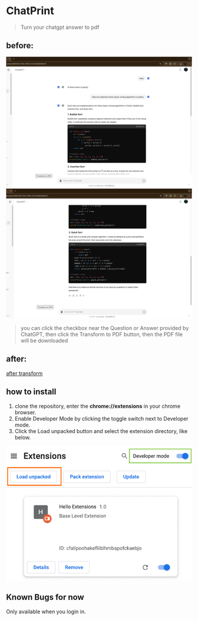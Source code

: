 # ChatPrint
> Turn your chatgpt answer to pdf

## before:
![alt text](./static-files/image-1.png)
![alt text](./static-files/image-2.png)

> you can click the checkbox near the Question or Answer provided by ChatGPT, then click the Transform to PDF button, then the PDF file will be downloaded

## after:
[after transform](static-files/my-document.pdf)

## how to install
1. clone the repository, enter the **chrome://extensions** in your chrome browser.
2. Enable Developer Mode by clicking the toggle switch next to Developer mode.
3. Click the Load unpacked button and select the extension directory, like below.

![alt text](./static-files/image.png)

## Known Bugs for now
Only available when you login in.